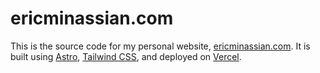 # ericminassian.com

This is the source code for my personal website, [ericminassian.com](http://ericminassian.com). It is built using [Astro](https://astro.build), [Tailwind CSS](https://tailwindcss.com), and deployed on [Vercel](https://vercel.com).
